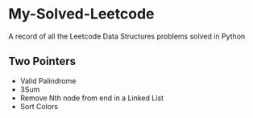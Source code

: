 # My-Solved-Leetcode
A record of all the Leetcode Data Structures problems solved in Python

## Two Pointers
  - Valid Palindrome
  - 3Sum
  - Remove Nth node from end in a Linked List
  - Sort Colors
